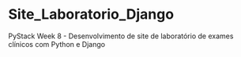 # Site_Laboratorio_Django
PyStack Week 8 - Desenvolvimento de site de laboratório de exames clínicos com Python e Django
